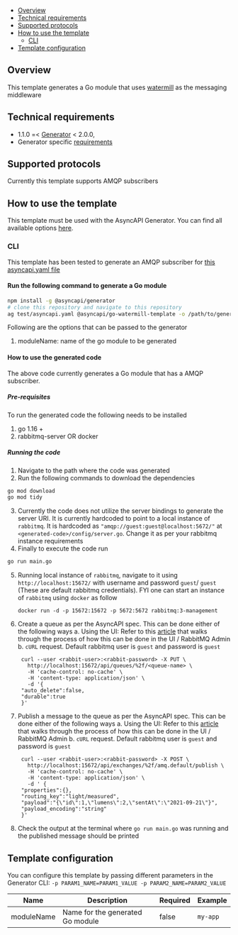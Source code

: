 - [Overview](#overview)
- [Technical requirements](#technical-requirements)
- [Supported protocols](#supported-protocols)
- [How to use the template](#how-to-use-the-template)
  * [CLI](#cli)
- [Template configuration](#template-configuration)


## Overview

This template generates a Go module that uses [watermill](https://github.com/ThreeDotsLabs/watermill) as the messaging middleware

## Technical requirements

- 1.1.0 =< [Generator](https://github.com/asyncapi/generator/) < 2.0.0,
- Generator specific [requirements](https://github.com/asyncapi/generator/#requirements)

## Supported protocols

Currently this template supports AMQP subscribers

## How to use the template

This template must be used with the AsyncAPI Generator. You can find all available options [here](https://github.com/asyncapi/generator/).

### CLI

This template has been tested to generate an AMQP subscriber for [this asyncapi.yaml file](./test/asyncapi.yaml)

#### Run the following command to generate a Go module

```bash
npm install -g @asyncapi/generator
# clone this repository and navigate to this repository
ag test/asyncapi.yaml @asyncapi/go-watermill-template -o /path/to/generated-code -p moduleName=your-go-module-name
```

Following are the options that can be passed to the generator

1. moduleName: name of the go module to be generated

#### How to use the generated code

The above code currently generates a Go module that has a AMQP subscriber.

##### Pre-requisites
To run the generated code the following needs to be installed

1. go 1.16 +
2. rabbitmq-server OR docker

##### Running the code

1. Navigate to the path where the code was generated
2. Run the following commands to download the dependencies
```bash
go mod download
go mod tidy
```
3. Currently the code does not utilize the server bindings to generate the server URI. It is currently hardcoded to point to a local instance of `rabbitmq`. It is hardcoded as `"amqp://guest:guest@localhost:5672/"` at `<generated-code>/config/server.go`. Change it as per your rabbitmq instance requirements
4. Finally to execute the code run
```bash
go run main.go
```
5. Running local instance of `rabbitmq`, navigate to it using `http://localhost:15672/` with username and password `guest`/ `guest` (These are default rabbitmq credentials). 
   FYI one can start an instance of `rabbitmq` using  `docker` as follow
   ```
   docker run -d -p 15672:15672 -p 5672:5672 rabbitmq:3-management
   ```
6. Create a queue as per the AsyncAPI spec. 
   This can be done either of the following ways
   a. Using the UI: Refer to this [article](https://www.cloudamqp.com/blog/part3-rabbitmq-for-beginners_the-management-interface.html) that walks through the process of how this can be done in the UI / RabbitMQ Admin 
   b. `cURL` request. Default rabbitmq user is `guest` and password is `guest`
   ```
    curl --user <rabbit-user>:<rabbit-password> -X PUT \
      http://localhost:15672/api/queues/%2f/<queue-name> \
      -H 'cache-control: no-cache' \
      -H 'content-type: application/json' \
      -d '{
    "auto_delete":false,
    "durable":true
    }'
   ```
7. Publish a message to the queue as per the AsyncAPI spec. This can be done either of the following ways
   a. Using the UI: Refer to this [article](https://www.cloudamqp.com/blog/part3-rabbitmq-for-beginners_the-management-interface.html) that walks through the process of how this can be done in the UI / RabbitMQ Admin 
   b. `cURL` request. Default rabbitmq user is `guest` and password is `guest`
   ```
    curl --user <rabbit-user>:<rabbit-password> -X POST \
      http://localhost:15672/api/exchanges/%2f/amq.default/publish \
      -H 'cache-control: no-cache' \
      -H 'content-type: application/json' \
      -d ' {
    "properties":{},
    "routing_key":"light/measured",
    "payload":"{\"id\":1,\"lumens\":2,\"sentAt\":\"2021-09-21\"}",
    "payload_encoding":"string"
    }'
   ```
8. Check the output at the terminal where `go run main.go` was running and the published message should be printed

## Template configuration

You can configure this template by passing different parameters in the Generator CLI: `-p PARAM1_NAME=PARAM1_VALUE -p PARAM2_NAME=PARAM2_VALUE`

|Name|Description|Required|Example|
|---|---|---|---|
|moduleName|Name for the generated Go module|false|`my-app`|





